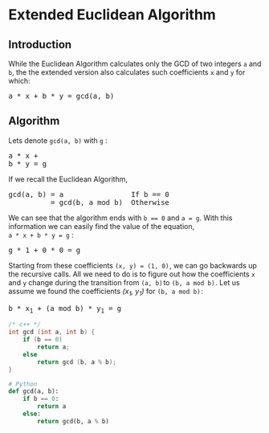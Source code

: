 # Extended Euclidean Algorithm
## Introduction
While the Euclidean Algorithm calculates only the GCD of two integers `a` and `b`, the the extended version also calculates such coefficients `x` and `y` for which:
<pre>a * x + b * y = gcd(a, b)</pre>
## Algorithm
Lets denote `gcd(a, b)` with `g` : <pre>a * x + b * y = g</pre>
If we recall the Euclidean Algorithm, 
<pre>
gcd(a, b) = a                If b == 0
          = gcd(b, a mod b)  Otherwise
</pre>
We can see that the algorithm ends with `b == 0` and `a = g`. With this information we can easily find the value of the equation, <br>`a * x + b * y = g` :
<pre>g * 1 + 0 * 0 = g</pre>
Starting from these coefficients `(x, y) = (1, 0)` , we can go backwards up the recursive calls. All we need to do is to figure out how the coefficients `x` and `y` change during the transition from `(a, b)` to `(b, a mod b)` .
Let us assume we found the coefficients _(x<sub>1</sub>, y<sub>1</sub>)_ for `(b, a mod b)` :
<pre>
b * x<sub>1</sub> + (a mod b) * y<sub>1</sub> = g
</pre>
```c++
/* c++ */
int gcd (int a, int b) {
    if (b == 0)
        return a;
    else
        return gcd (b, a % b);
}
```
```py
# Python
def gcd(a, b):
    if b == 0:
        return a
    else:
        return gcd(b, a % b)
```

